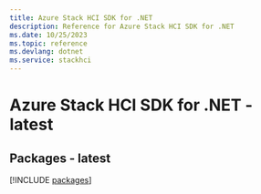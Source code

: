 ```yaml
---
title: Azure Stack HCI SDK for .NET
description: Reference for Azure Stack HCI SDK for .NET
ms.date: 10/25/2023
ms.topic: reference
ms.devlang: dotnet
ms.service: stackhci
---
```

# Azure Stack HCI SDK for .NET - latest
## Packages - latest
[!INCLUDE [packages](stack-hci-index.md)]